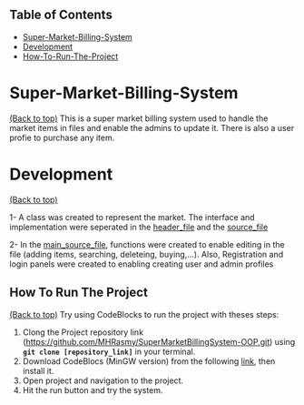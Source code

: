## Table of Contents

* [Super-Market-Billing-System](#super-market-billing-system)
* [Development](#development)
* [How-To-Run-The-Project](#How-to-run-the-project)

# Super-Market-Billing-System
[(Back to top)](#super-market-billing-system)
This is a super market billing system used to handle the market items in files and enable the admins to update it. There is also a user profie to purchase any item. 

# Development
[(Back to top)](#development) 

1- A class was created to represent the market. The interface and implementation were seperated in the [header_file](https://github.com/MHRasmy/SuperMarketBillingSystem-OOP/blob/main/marketitem.h) and the [source_file](https://github.com/MHRasmy/SuperMarketBillingSystem-OOP/blob/main/marketitem.cpp)

2- In the [main_source_file](https://github.com/MHRasmy/SuperMarketBillingSystem-OOP/blob/main/main.cpp), functions were created to enable editing in the file (adding items, searching, deleteing, buying,...). Also, Registration and login panels were created to enabling creating user and admin profiles

## How To Run The Project
[(Back to top)](#How-to-run-the-project)
Try using CodeBlocks to run the project with theses steps:
1. Clong the Project repository link (https://github.com/MHRasmy/SuperMarketBillingSystem-OOP.git) using **`git clone [repository_link]`** in your terminal.
2. Download CodeBlocs (MinGW version) from the following [link](https://www.codeblocks.org/downloads/), then install it.
3. Open project and navigation to the project.
4. Hit the run button and try the system.
